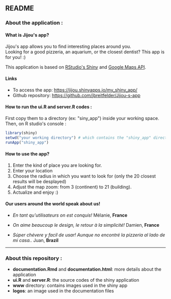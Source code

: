 ## README

### About the application :
#### What is Jijou's app?

Jijou's app allows you to find interesting places around you.  
Looking for a good pizzeria, an aquarium, or the closest dentist? This app is for you! :) 

This application is based on [RStudio's Shiny](http://shiny.rstudio.com) and [Google Maps API](https://developers.google.com/maps/).

#### Links 

* To access the app: <https://jijou.shinyapps.io/my_shiny_app/>
* Github repository: <https://github.com/jbreitfelder/Jijou-s-app>

#### How to run the ui.R and server.R codes :

First copy them to a directory (ex: "siny_app") inside your working space. Then, on R studio's console :

```r
library(shiny)
setwd("your working directory") # which contains the "shiny_app" directory
runApp("shiny_app")
```

#### How to use the app?

1. Enter the kind of place you are looking for.
2. Enter your location
3. Choose the radius in which you want to look for (only the 20 closest results will be desplayed)
4. Adjust the map zoom: from 3 (continent) to 21 (building).
5. Actualize and enjoy :)  

#### Our users around the world speak about us!

* *En tant qu'utilisateurs on est conquis!*
Mélanie, **France**

* *On aime beaucoup le design, le retour à la simplicité!*
Damien, **France**

* *Súper chévere y facil de usar! Aunque no encontré la pizzeria al lado de mi casa..* 
Juan, **Brazil**  

***
### About this repository :

- **documentation.Rmd** and **documentation.html**: more details about the application
- **ui.R** and **server.R**: the source codes of the shiny application
- **www** directory: contains images used in the shiny app
- **logos**: an image used in the documentation files

